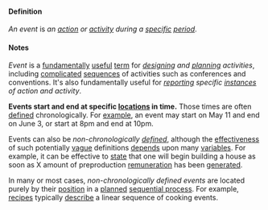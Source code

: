 #### Definition

*An event* is *an [action](https://github.com/gcassel/Modular-Organization-Terminology/blob/master/terms/action.md) or [activity](https://github.com/gcassel/Modular-Organization-Terminology/blob/master/terms/activity.md) during a [specific](https://github.com/gcassel/Modular-Organization-Terminology/blob/master/terms/specific.md) [period](https://github.com/gcassel/Modular-Organization-Terminology/blob/master/terms/period.md)*.
 
#### Notes

*Event* is a [fundamentally](https://github.com/gcassel/Modular-Organization-Terminology/blob/master/terms/base.md) [useful](https://github.com/gcassel/Modular-Organization-Terminology/blob/master/terms/use.md) [term](https://github.com/gcassel/Modular-Organization-Terminology/blob/master/terms/term.md) for *[designing](https://github.com/gcassel/Modular-Organization-Terminology/blob/master/terms/design.md) and [planning](https://github.com/gcassel/Modular-Organization-Terminology/blob/master/terms/plan.md) activities*, including [complicated](https://github.com/gcassel/Modular-Organization-Terminology/blob/master/terms/complicate.md) [sequences](https://github.com/gcassel/Modular-Organization-Terminology/blob/master/terms/sequence.md) of activities such as conferences and conventions.  It's also fundamentally useful for *[reporting](https://github.com/gcassel/Modular-Organization-Terminology/blob/master/terms/report.md) specific [instances](https://github.com/gcassel/Modular-Organization-Terminology/blob/master/terms/instance.md) of action and activity*. 

**Events start and end at specific [locations](https://github.com/gcassel/Modular-Organization-Terminology/blob/master/terms/locate.md) in time.**  Those times are often [defined](https://github.com/gcassel/Modular-Organization-Terminology/blob/master/terms/define.md) chronologically.  For [example](https://github.com/gcassel/Modular-Organization-Terminology/blob/master/terms/example.md), an event may start on May 11 and end on June 3, or start at 8pm and end at 10pm.  

Events can also be *non-chronologically [defined](https://github.com/gcassel/Modular-Organization-Terminology/blob/master/terms/define.md)*, although the [effectiveness](https://github.com/gcassel/Modular-Organization-Terminology/blob/master/terms/effective.md) of such potentially [vague](https://github.com/gcassel/Modular-Organization-Terminology/blob/master/terms/vague.md) definitions [depends](https://github.com/gcassel/Modular-Organization-Terminology/blob/master/terms/require.md) upon many [variables](https://github.com/gcassel/Modular-Organization-Terminology/blob/master/terms/variable.md).  For example, it can be effective to [state](https://github.com/gcassel/Modular-Organization-Terminology/blob/master/terms/state.md) that one will begin building a house as soon as X amount of preproduction [remuneration](https://github.com/gcassel/Modular-Organization-Terminology/blob/master/terms/remunerate.md) has been [generated](https://github.com/gcassel/Modular-Organization-Terminology/blob/master/terms/create.md).  

In many or most cases, *non-chronologically defined events* are located purely by their [position](https://github.com/gcassel/Modular-Organization-Terminology/blob/master/terms/position.md) in a [planned](https://github.com/gcassel/Modular-Organization-Terminology/blob/master/terms/plan.md) [sequential process](https://github.com/gcassel/Modular-Organization-Terminology/blob/master/compound-terms/sequential-process.md).  For example, [recipes](https://github.com/gcassel/Modular-Organization-Terminology/blob/master/terms/recipe.md) typically [describe](https://github.com/gcassel/Modular-Organization-Terminology/blob/master/terms/describe.md) a linear sequence of cooking events.
